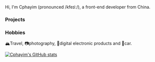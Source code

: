 Hi, I'm Cphayim (pronounced /kfeɪiː/), a front-end developer from China.

### Projects


### Hobbies

🏔Travel, 📷photography, 📱digital electronic products and 🚗car.

[![Cphayim's GitHub stats](https://github-readme-stats.vercel.app/api?username=Cphayim&show_icons=true&count_private=true&hide=stars)](https://github.com/anuraghazra/github-readme-stats)
